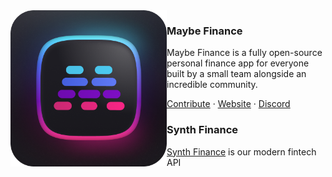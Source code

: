 <img src="./maybe-logo.png" align="left" width="250"/>

### Maybe Finance

Maybe Finance is a fully open-source personal finance app for everyone built by a small team alongside an incredible community.

<a href="https://github.com/maybe-finance/maybe">Contribute</a> ·
<a href="https://maybefinance.com">Website</a>  ·
<a href="https://link.maybe.co/discord">Discord</a>

### Synth Finance

[Synth Finance](https://synthfinance.com/) is our modern fintech API

